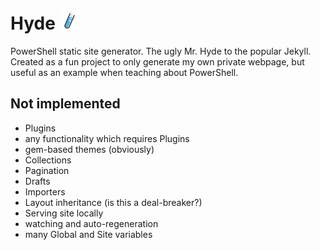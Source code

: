 
# Hyde ![Hyde](https://raw.githubusercontent.com/PaulDash/Hyde/main/res/Icon_32x32.png)

PowerShell static site generator. The ugly Mr. Hyde to the popular Jekyll. Created as a fun project to only generate my own private webpage, but useful as an example when teaching about PowerShell.

## Not implemented

- Plugins
- any functionality which requires Plugins
- gem-based themes (obviously)
- Collections
- Pagination
- Drafts
- Importers
- Layout inheritance (is this a deal-breaker?)
- Serving site locally
- watching and auto-regeneration
- many Global and Site variables
